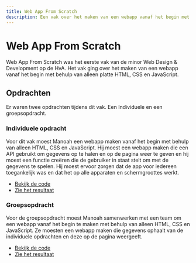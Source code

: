 ```yaml
---
title: Web App From Scratch
description: Een vak over het maken van een webapp vanaf het begin met behulp van alleen platte HTML, CSS en JavaScript.
---
```


# Web App From Scratch

Web App From Scratch was het eerste vak van de minor Web Design & Development op de HvA. Het vak ging over het maken van een webapp vanaf het begin met behulp van alleen platte HTML, CSS en JavaScript.

## Opdrachten

Er waren twee opdrachten tijdens dit vak. Een Individuele en een groepsopdracht.

### Individuele opdracht

Voor dit vak moest Manoah een webapp maken vanaf het begin met behulp van alleen HTML, CSS en JavaScript. Hij moest een webapp maken die een API gebruikt om gegevens op te halen en op de pagina weer te geven en hij moest een functie creëren die de gebruiker in staat stelt om met de gegevens te spelen. Hij moest ervoor zorgen dat de app voor iedereen toegankelijk was en dat het op alle apparaten en schermgroottes werkt.

- [Bekijk de code](https://github.com/mtdvlpr/web-app-from-scratch-2324)
- [Zie het resultaat](https://mtdvlpr.github.io/web-app-from-scratch-2324/)

### Groepsopdracht

Voor de groepsopdracht moest Manoah samenwerken met een team om een webapp vanaf het begin te maken met behulp van alleen HTML, CSS en JavaScript. Ze moesten een webapp maken die gegevens ophaalt van de individuele opdrachten en deze op de pagina weergeeft.

- [Bekijk de code](https://github.com/mtdvlpr/web-app-from-scratch-2324-team)
- [Zie het resultaat](https://mtdvlpr.github.io/web-app-from-scratch-2324-team/)
